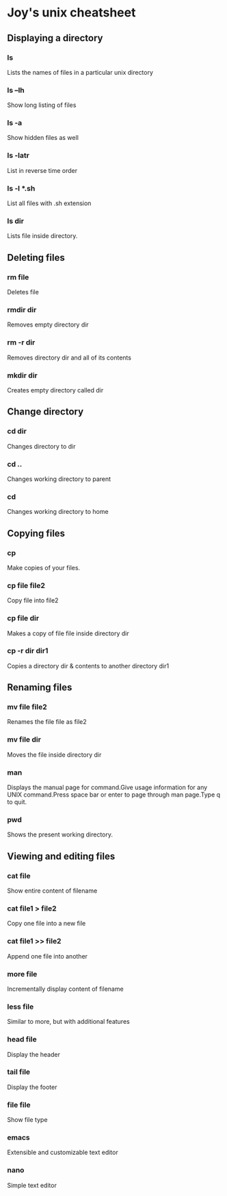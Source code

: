 # Joy's unix cheatsheet
## Displaying a directory
### ls
Lists the names of files in a particular unix directory
### ls –lh
Show long listing of files
### ls -a
Show hidden files as well
### ls -latr
List in reverse time order
### ls -l *.sh 
List all files with .sh extension
### ls dir
Lists file inside directory.

## Deleting files
### rm file
Deletes file
### rmdir dir
Removes empty directory dir
### rm -r dir
Removes directory dir and all of its contents

### mkdir dir
Creates empty directory called dir

## Change directory
### cd dir
Changes directory to dir
### cd .. 
Changes working directory to parent
### cd 
Changes working directory to home

## Copying files
### cp
Make copies of your files.
### cp file file2 
Copy file into file2
### cp file dir 
Makes a copy of file file inside directory dir
### cp -r dir dir1 
Copies a directory dir & contents to another directory dir1

## Renaming files
### mv file file2 
Renames the file file as file2
### mv file dir 
Moves the file inside directory dir

### man
Displays the manual page for command.Give usage information for any UNIX command.Press space bar or enter to page through man page.Type q to quit.
### pwd 
Shows the present working directory.

## Viewing and editing files
### cat file 
Show entire content of filename
### cat file1 > file2 
Copy one file into a new file
### cat file1 >> file2 
Append one file into another
### more file 
Incrementally display content of filename
### less file
Similar to more, but with additional features
### head file
Display the header
### tail file 
Display the footer
### file file 
Show file type
### emacs 
Extensible and customizable text editor
### nano 
Simple text editor